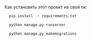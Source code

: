 Как установить этот проект на свой пк:

```bash
  pip install -r requirements.txt 
```

```bash
  python manage.py runserver
```

```bash
  python manage.py makemigrations
```
